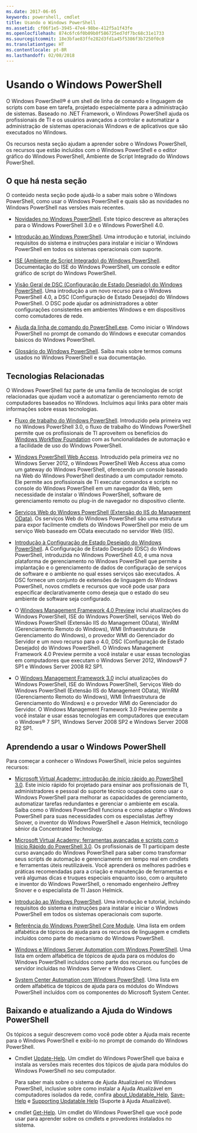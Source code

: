 ```yaml
---
ms.date: 2017-06-05
keywords: powershell, cmdlet
title: Usando o Windows PowerShell
ms.assetid: cf06f1e5-3945-47e4-98be-412f5a1f43fe
ms.openlocfilehash: 874c6fc6f0b09b0f586725ed7df7bc68c31e1733
ms.sourcegitcommit: 18e3bfae83ffe282d3fd1a45f5386f3b7250f0c0
ms.translationtype: HT
ms.contentlocale: pt-BR
ms.lasthandoff: 02/08/2018
---
```

# <a name="using-windows-powershell"></a>Usando o Windows PowerShell
O Windows PowerShell® é um shell de linha de comando e linguagem de scripts com base em tarefa, projetado especialmente para a administração de sistemas. Baseado no .NET Framework, o Windows PowerShell ajuda os profissionais de TI e os usuários avançados a controlar e automatizar a administração de sistemas operacionais Windows e de aplicativos que são executados no Windows.

Os recursos nesta seção ajudam a aprender sobre o Windows PowerShell, os recursos que estão incluídos com o Windows PowerShell e o editor gráfico do Windows PowerShell, Ambiente de Script Integrado do Windows PowerShell.

## <a name="whats-in-this-section"></a>O que há nesta seção
O conteúdo nesta seção pode ajudá-lo a saber mais sobre o Windows PowerShell, como usar o Windows PowerShell e quais são as novidades no Windows PowerShell nas versões mais recentes.

- [Novidades no Windows PowerShell](../../whats-new/What-s-New-in-Windows-PowerShell-50.md). Este tópico descreve as alterações para o Windows PowerShell 3.0 e o Windows PowerShell 4.0.

- [Introdução ao Windows PowerShell](../Getting-Started-with-Windows-PowerShell.md). Uma introdução e tutorial, incluindo requisitos do sistema e instruções para instalar e iniciar o Windows PowerShell em todos os sistemas operacionais com suporte.

- [ISE (Ambiente de Script Integrado) do Windows PowerShell](Windows-PowerShell-Integrated-Scripting-Environment--ISE-.md). Documentação do ISE do Windows PowerShell, um console e editor gráfico de script do Windows PowerShell.

- [Visão Geral de DSC (Configuração de Estado Desejado) do Windows PowerShell](https://technet.microsoft.com/en-us/library/04c9e716-822c-40f0-8fdf-f2dda8abd888). Uma introdução a um novo recurso para o Windows PowerShell 4.0, a DSC (Configuração de Estado Desejado) do Windows PowerShell. O DSC pode ajudar os administradores a obter configurações consistentes em ambientes Windows e em dispositivos como comutadores de rede.

- [Ajuda da linha de comando do PowerShell.exe](../../core-powershell/console/PowerShell.exe-Command-Line-Help.md). Como iniciar o Windows PowerShell no prompt de comando do Windows e executar comandos básicos do Windows PowerShell.

- [Glossário do Windows PowerShell](../../Windows-PowerShell-Glossary.md). Saiba mais sobre termos comuns usados no Windows PowerShell e sua documentação.

## <a name="related-technologies"></a>Tecnologias Relacionadas
O Windows PowerShell faz parte de uma família de tecnologias de script relacionadas que ajudam você a automatizar o gerenciamento remoto de computadores baseados no Windows. Incluímos aqui links para obter mais informações sobre essas tecnologias.

- [Fluxo de trabalho do Windows PowerShell](http://technet.microsoft.com/library/jj134242.aspx). Introduzido pela primeira vez no Windows PowerShell 3.0, o fluxo de trabalho do Windows PowerShell permite que os profissionais de TI aproveitem os benefícios do [Windows Workflow Foundation](http://msdn.microsoft.com/library/ee342461.aspx) com as funcionalidades de automação e a facilidade de uso do Windows PowerShell.

- [Windows PowerShell Web Access](http://technet.microsoft.com/library/hh831611.aspx). Introduzido pela primeira vez no Windows Server 2012, o Windows PowerShell Web Access atua como um gateway do Windows PowerShell, oferecendo um console baseado na Web do Windows PowerShell destinado a um computador remoto. Ele permite aos profissionais de TI executar comandos e scripts no console do Windows PowerShell em um navegador da Web, sem necessidade de instalar o Windows PowerShell, software de gerenciamento remoto ou plug-in de navegador no dispositivo cliente.

- [Serviços Web do Windows PowerShell (Extensão do IIS do Management OData)](http://msdn.microsoft.com/library/windows/desktop/hh880865.aspx). Os serviços Web do Windows PowerShell são uma estrutura para expor facilmente cmdlets do Windows PowerShell por meio de um serviço Web baseado em OData executado no servidor Web (IIS).

- [Introdução à Configuração de Estado Desejado do Windows PowerShell](https://technet.microsoft.com/en-us/library/c134aa32-b085-4656-9a89-955d8ff768d0). A Configuração de Estado Desejado (DSC) do Windows PowerShell, introduzida no Windows PowerShell 4.0, é uma nova plataforma de gerenciamento no Windows PowerShell que permite a implantação e o gerenciamento de dados de configuração de serviços de software e o ambiente no qual esses serviços são executados. A DSC fornece um conjunto de extensões de linguagem do Windows PowerShell, novos cmdlets e recursos que você pode usar para especificar declarativamente como deseja que o estado do seu ambiente de software seja configurado.

- O [Windows Management Framework 4.0 Preview](http://go.microsoft.com/fwlink/?LinkID=293881) inclui atualizações do Windows PowerShell, ISE do Windows PowerShell, serviços Web do Windows PowerShell (Extensão IIS do Management OData), WinRM (Gerenciamento Remoto do Windows), WMI (Infraestrutura de Gerenciamento do Windows), o provedor WMI do Gerenciador do Servidor e um novo recurso para o 4.0, DSC (Configuração de Estado Desejado) do Windows PowerShell. O Windows Management Framework 4.0 Preview permite a você instalar e usar essas tecnologias em computadores que executam o Windows Server 2012, Windows® 7 SP1 e Windows Server 2008 R2 SP1.

- O [Windows Management Framework 3.0](http://www.microsoft.com/download/details.aspx?id=34595) inclui atualizações do Windows PowerShell, ISE do Windows PowerShell, Serviços Web do Windows PowerShell (Extensão IIS do Management OData), WinRM (Gerenciamento Remoto do Windows), WMI (Infraestrutura de Gerenciamento do Windows) e o provedor WMI do Gerenciador do Servidor. O Windows Management Framework 3.0 Preview permite a você instalar e usar essas tecnologias em computadores que executam o Windows® 7 SP1, Windows Server 2008 SP2 e Windows Server 2008 R2 SP1.

## <a name="learning-windows-powershell"></a>Aprendendo a usar o Windows PowerShell
Para começar a conhecer o Windows PowerShell, inicie pelos seguintes recursos:

- [Microsoft Virtual Academy: introdução de início rápido ao PowerShell 3.0](https://mva.microsoft.com/en-us/training-courses/getting-started-with-powershell-3-0-jump-start-8276). Este início rápido foi projetado para ensinar aos profissionais de TI, administradores e pessoal do suporte técnico ocupados como usar o Windows PowerShell para melhorar as capacidades de gerenciamento, automatizar tarefas redundantes e gerenciar o ambiente em escala. Saiba como o Windows PowerShell funciona e como adaptar o Windows PowerShell para suas necessidades com os especialistas Jeffrey Snover, o inventor do Windows PowerShell e Jason Helmick, tecnólogo sênior da Concentrated Technology.

- [Microsoft Virtual Academy: ferramentas avançadas e scripts com o Início Rápido do PowerShell 3.0](https://mva.microsoft.com/en-US/training-courses/advanced-tools-scripting-with-powershell-30-jump-start-8277). Os profissionais de TI participam deste curso avançado do Windows PowerShell para saber como transformar seus scripts de automação e gerenciamento em tempo real em cmdlets e ferramentas úteis reutilizáveis. Você aprenderá os melhores padrões e práticas recomendadas para a criação e manutenção de ferramentas e verá algumas dicas e truques especiais enquanto isso, com o arquiteto e inventor do Windows PowerShell, o renomado engenheiro Jeffrey Snover e o especialista de TI Jason Helmick.

- [Introdução ao Windows PowerShell](../Getting-Started-with-Windows-PowerShell.md). Uma introdução e tutorial, incluindo requisitos do sistema e instruções para instalar e iniciar o Windows PowerShell em todos os sistemas operacionais com suporte.

- [Referência do Windows PowerShell Core Module](http://technet.microsoft.com/library/hh847741(v=wps.630).aspx). Uma lista em ordem alfabética de tópicos de ajuda para os recursos de linguagem e cmdlets incluídos como parte do mecanismo do Windows PowerShell.

- [Windows e Windows Server Automation com Windows PowerShell](http://technet.microsoft.com/library/dn249523.aspx). Uma lista em ordem alfabética de tópicos de ajuda para os módulos do Windows PowerShell incluídos como parte dos recursos ou funções de servidor incluídas no Windows Server e Windows Client.

- [System Center Automation com Windows PowerShell](https://technet.microsoft.com/en-us/library/mt156962.aspx). Uma lista em ordem alfabética de tópicos de ajuda para os módulos do Windows PowerShell incluídos com os componentes do Microsoft System Center.

## <a name="downloading-and-updating-windows-powershell-help"></a>Baixando e atualizando a Ajuda do Windows PowerShell
Os tópicos a seguir descrevem como você pode obter a Ajuda mais recente para o Windows PowerShell e exibi-lo no prompt de comando do Windows PowerShell.

- Cmdlet [Update-Help](http://technet.microsoft.com/library/hh849720.aspx). Um cmdlet do Windows PowerShell que baixa e instala as versões mais recentes dos tópicos de ajuda para módulos do Windows PowerShell no seu computador.

    Para saber mais sobre o sistema de Ajuda Atualizável no Windows PowerShell, inclusive sobre como instalar a Ajuda Atualizável em computadores isolados da rede, confira [about_Updatable_Help](http://technet.microsoft.com/library/hh847735.aspx), [Save-Help](http://technet.microsoft.com/library/hh849724.aspx) e [Supporting Updatable Help](http://msdn.microsoft.com/library/hh852754.aspx) (Suporte à Ajuda Atualizável).

- cmdlet [Get-Help](http://technet.microsoft.com/library/hh849696(v=wps.630).aspx). Um cmdlet do Windows PowerShell que você pode usar para aprender sobre os cmdlets e provedores instalados no sistema.
